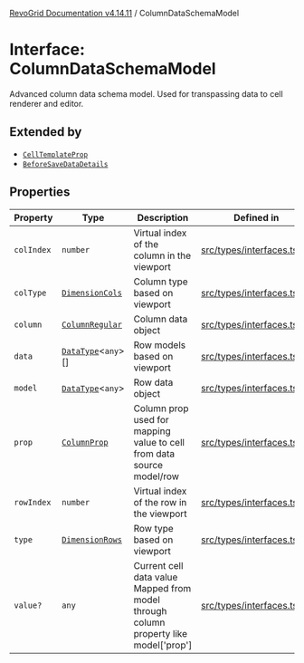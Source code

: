[RevoGrid Documentation v4.14.11](README.md) / ColumnDataSchemaModel

# Interface: ColumnDataSchemaModel

Advanced column data schema model.
Used for transpassing data to cell renderer and editor.

## Extended by

- [`CellTemplateProp`](Interface.CellTemplateProp.md)
- [`BeforeSaveDataDetails`](Interface.BeforeSaveDataDetails.md)

## Properties

| Property | Type | Description | Defined in |
| ------ | ------ | ------ | ------ |
| `colIndex` | `number` | Virtual index of the column in the viewport | [src/types/interfaces.ts:50](https://github.com/revolist/revogrid/blob/8390153a63782c6f2a806fb42e5983525eb9dc87/src/types/interfaces.ts#L50) |
| `colType` | [`DimensionCols`](TypeAlias.DimensionCols.md) | Column type based on viewport | [src/types/interfaces.ts:54](https://github.com/revolist/revogrid/blob/8390153a63782c6f2a806fb42e5983525eb9dc87/src/types/interfaces.ts#L54) |
| `column` | [`ColumnRegular`](Interface.ColumnRegular.md) | Column data object | [src/types/interfaces.ts:42](https://github.com/revolist/revogrid/blob/8390153a63782c6f2a806fb42e5983525eb9dc87/src/types/interfaces.ts#L42) |
| `data` | [`DataType`](TypeAlias.DataType.md)\<`any`\>[] | Row models based on viewport | [src/types/interfaces.ts:62](https://github.com/revolist/revogrid/blob/8390153a63782c6f2a806fb42e5983525eb9dc87/src/types/interfaces.ts#L62) |
| `model` | [`DataType`](TypeAlias.DataType.md)\<`any`\> | Row data object | [src/types/interfaces.ts:38](https://github.com/revolist/revogrid/blob/8390153a63782c6f2a806fb42e5983525eb9dc87/src/types/interfaces.ts#L38) |
| `prop` | [`ColumnProp`](TypeAlias.ColumnProp.md) | Column prop used for mapping value to cell from data source model/row | [src/types/interfaces.ts:34](https://github.com/revolist/revogrid/blob/8390153a63782c6f2a806fb42e5983525eb9dc87/src/types/interfaces.ts#L34) |
| `rowIndex` | `number` | Virtual index of the row in the viewport | [src/types/interfaces.ts:46](https://github.com/revolist/revogrid/blob/8390153a63782c6f2a806fb42e5983525eb9dc87/src/types/interfaces.ts#L46) |
| `type` | [`DimensionRows`](TypeAlias.DimensionRows.md) | Row type based on viewport | [src/types/interfaces.ts:58](https://github.com/revolist/revogrid/blob/8390153a63782c6f2a806fb42e5983525eb9dc87/src/types/interfaces.ts#L58) |
| `value?` | `any` | Current cell data value Mapped from model through column property like model['prop'] | [src/types/interfaces.ts:67](https://github.com/revolist/revogrid/blob/8390153a63782c6f2a806fb42e5983525eb9dc87/src/types/interfaces.ts#L67) |
